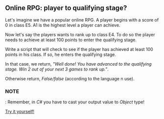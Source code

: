 ## Online RPG: player to qualifying stage?

Let's imagine we have a popular online RPG. A player begins with a score of 0 in class E5. A1 is the highest level a player can achieve.

Now let's say the players wants to rank up to class E4. To do so the player needs to achieve at least 100 points to enter the qualifying stage.

Write a script that will check to see if the player has achieved at least 100 points in his class. If so, he enters the qualifying stage.

In that case, we return, *"Well done! You have advanced to the qualifying stage. Win 2 out of your next 3 games to rank up."*.

Otherwise return, *False/false* (according to the language n use).

### NOTE

: Remember, in *C#* you have to cast your output value to *Object* type!

[Try it yourself!](https://www.codewars.com/kata/55849d76acd73f6cc4000087)
